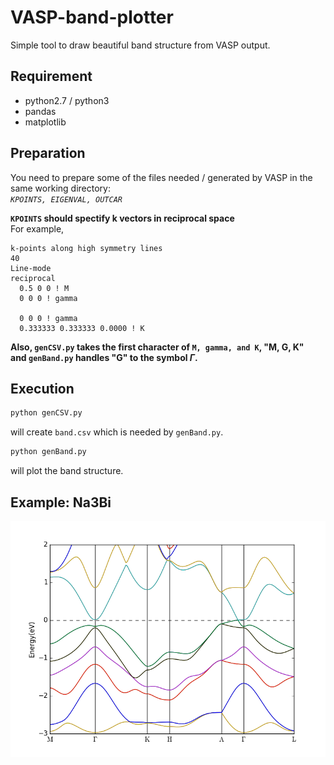 # VASP-band-plotter

Simple tool to draw beautiful band structure from VASP output.

## Requirement
* python2.7 / python3
* pandas
* matplotlib

## Preparation
You need to prepare some of the files needed / generated by VASP in the same working directory:  
*`KPOINTS, EIGENVAL, OUTCAR`*

**`KPOINTS` should spectify k vectors in reciprocal space**  
For example,
```
k-points along high symmetry lines
40
Line-mode
reciprocal
  0.5 0 0 ! M
  0 0 0 ! gamma

  0 0 0 ! gamma
  0.333333 0.333333 0.0000 ! K
```
**Also, `genCSV.py` takes the first character of `M, gamma, and K`, "M, G, K"  
and `genBand.py` handles "G" to the symbol $\Gamma$.**

## Execution
```bash
python genCSV.py
```
will create `band.csv` which is needed by `genBand.py`.

```bash
python genBand.py
```
will plot the band structure.

## Example: Na3Bi
![Band structure of Na3Bi](na3bi_band.png)
